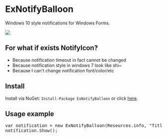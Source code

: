 # ExNotifyBalloon
Windows 10 style notifications for Windows Forms. 

![](https://i.imgur.com/A5ia7yw.png)

## For what if exists NotifyIcon? 
- Because notification timeout in fact cannot be changed
- Because notification style  in windows 7 look like shi~
- Because I can't change notification font/color/etc

## Install
Install via NuGet: `Install-Package ExNotifyBalloon` or click [here](https://www.nuget.org/packages/ExNotifyBalloon/ "here").

## Usage example
<pre>var notification = new ExNotifyBalloon(Resources.info, "Title", "Body", 5000);
notification.Show();</pre>

